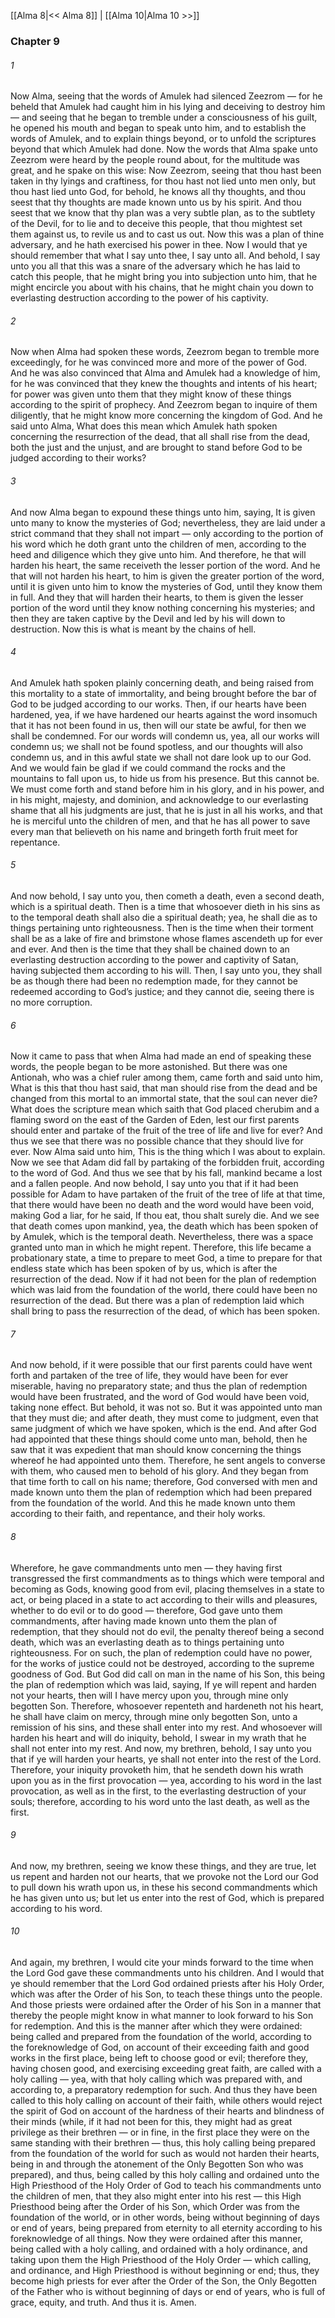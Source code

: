 [[Alma 8|<< Alma 8]]  |  [[Alma 10|Alma 10 >>]]

### Chapter 9
###### 1
Now Alma, seeing that the words of Amulek had silenced Zeezrom — for he beheld that Amulek had caught him in his lying and deceiving to destroy him — and seeing that he began to tremble under a consciousness of his guilt, he opened his mouth and began to speak unto him, and to establish the words of Amulek, and to explain things beyond, or to unfold the scriptures beyond that which Amulek had done. Now the words that Alma spake unto Zeezrom were heard by the people round about, for the multitude was great, and he spake on this wise: Now Zeezrom, seeing that thou hast been taken in thy lyings and craftiness, for thou hast not lied unto men only, but thou hast lied unto God, for behold, he knows all thy thoughts, and thou seest that thy thoughts are made known unto us by his spirit. And thou seest that we know that thy plan was a very subtle plan, as to the subtlety of the Devil, for to lie and to deceive this people, that thou mightest set them against us, to revile us and to cast us out. Now this was a plan of thine adversary, and he hath exercised his power in thee. Now I would that ye should remember that what I say unto thee, I say unto all. And behold, I say unto you all that this was a snare of the adversary which he has laid to catch this people, that he might bring you into subjection unto him, that he might encircle you about with his chains, that he might chain you down to everlasting destruction according to the power of his captivity.

###### 2
Now when Alma had spoken these words, Zeezrom began to tremble more exceedingly, for he was convinced more and more of the power of God. And he was also convinced that Alma and Amulek had a knowledge of him, for he was convinced that they knew the thoughts and intents of his heart; for power was given unto them that they might know of these things according to the spirit of prophecy. And Zeezrom began to inquire of them diligently, that he might know more concerning the kingdom of God. And he said unto Alma, What does this mean which Amulek hath spoken concerning the resurrection of the dead, that all shall rise from the dead, both the just and the unjust, and are brought to stand before God to be judged according to their works?

###### 3
And now Alma began to expound these things unto him, saying, It is given unto many to know the mysteries of God; nevertheless, they are laid under a strict command that they shall not impart — only according to the portion of his word which he doth grant unto the children of men, according to the heed and diligence which they give unto him. And therefore, he that will harden his heart, the same receiveth the lesser portion of the word. And he that will not harden his heart, to him is given the greater portion of the word, until it is given unto him to know the mysteries of God, until they know them in full. And they that will harden their hearts, to them is given the lesser portion of the word until they know nothing concerning his mysteries; and then they are taken captive by the Devil and led by his will down to destruction. Now this is what is meant by the chains of hell.

###### 4
And Amulek hath spoken plainly concerning death, and being raised from this mortality to a state of immortality, and being brought before the bar of God to be judged according to our works. Then, if our hearts have been hardened, yea, if we have hardened our hearts against the word insomuch that it has not been found in us, then will our state be awful, for then we shall be condemned. For our words will condemn us, yea, all our works will condemn us; we shall not be found spotless, and our thoughts will also condemn us, and in this awful state we shall not dare look up to our God. And we would fain be glad if we could command the rocks and the mountains to fall upon us, to hide us from his presence. But this cannot be. We must come forth and stand before him in his glory, and in his power, and in his might, majesty, and dominion, and acknowledge to our everlasting shame that all his judgments are just, that he is just in all his works, and that he is merciful unto the children of men, and that he has all power to save every man that believeth on his name and bringeth forth fruit meet for repentance.

###### 5
And now behold, I say unto you, then cometh a death, even a second death, which is a spiritual death. Then is a time that whosoever dieth in his sins as to the temporal death shall also die a spiritual death; yea, he shall die as to things pertaining unto righteousness. Then is the time when their torment shall be as a lake of fire and brimstone whose flames ascendeth up for ever and ever. And then is the time that they shall be chained down to an everlasting destruction according to the power and captivity of Satan, having subjected them according to his will. Then, I say unto you, they shall be as though there had been no redemption made, for they cannot be redeemed according to God’s justice; and they cannot die, seeing there is no more corruption.

###### 6
Now it came to pass that when Alma had made an end of speaking these words, the people began to be more astonished. But there was one Antionah, who was a chief ruler among them, came forth and said unto him, What is this that thou hast said, that man should rise from the dead and be changed from this mortal to an immortal state, that the soul can never die? What does the scripture mean which saith that God placed cherubim and a flaming sword on the east of the Garden of Eden, lest our first parents should enter and partake of the fruit of the tree of life and live for ever? And thus we see that there was no possible chance that they should live for ever. Now Alma said unto him, This is the thing which I was about to explain. Now we see that Adam did fall by partaking of the forbidden fruit, according to the word of God. And thus we see that by his fall, mankind became a lost and a fallen people. And now behold, I say unto you that if it had been possible for Adam to have partaken of the fruit of the tree of life at that time, that there would have been no death and the word would have been void, making God a liar, for he said, If thou eat, thou shalt surely die. And we see that death comes upon mankind, yea, the death which has been spoken of by Amulek, which is the temporal death. Nevertheless, there was a space granted unto man in which he might repent. Therefore, this life became a probationary state, a time to prepare to meet God, a time to prepare for that endless state which has been spoken of by us, which is after the resurrection of the dead. Now if it had not been for the plan of redemption which was laid from the foundation of the world, there could have been no resurrection of the dead. But there was a plan of redemption laid which shall bring to pass the resurrection of the dead, of which has been spoken.

###### 7
And now behold, if it were possible that our first parents could have went forth and partaken of the tree of life, they would have been for ever miserable, having no preparatory state; and thus the plan of redemption would have been frustrated, and the word of God would have been void, taking none effect. But behold, it was not so. But it was appointed unto man that they must die; and after death, they must come to judgment, even that same judgment of which we have spoken, which is the end. And after God had appointed that these things should come unto man, behold, then he saw that it was expedient that man should know concerning the things whereof he had appointed unto them. Therefore, he sent angels to converse with them, who caused men to behold of his glory. And they began from that time forth to call on his name; therefore, God conversed with men and made known unto them the plan of redemption which had been prepared from the foundation of the world. And this he made known unto them according to their faith, and repentance, and their holy works.

###### 8
Wherefore, he gave commandments unto men — they having first transgressed the first commandments as to things which were temporal and becoming as Gods, knowing good from evil, placing themselves in a state to act, or being placed in a state to act according to their wills and pleasures, whether to do evil or to do good — therefore, God gave unto them commandments, after having made known unto them the plan of redemption, that they should not do evil, the penalty thereof being a second death, which was an everlasting death as to things pertaining unto righteousness. For on such, the plan of redemption could have no power, for the works of justice could not be destroyed, according to the supreme goodness of God. But God did call on man in the name of his Son, this being the plan of redemption which was laid, saying, If ye will repent and harden not your hearts, then will I have mercy upon you, through mine only begotten Son. Therefore, whosoever repenteth and hardeneth not his heart, he shall have claim on mercy, through mine only begotten Son, unto a remission of his sins, and these shall enter into my rest. And whosoever will harden his heart and will do iniquity, behold, I swear in my wrath that he shall not enter into my rest. And now, my brethren, behold, I say unto you that if ye will harden your hearts, ye shall not enter into the rest of the Lord. Therefore, your iniquity provoketh him, that he sendeth down his wrath upon you as in the first provocation — yea, according to his word in the last provocation, as well as in the first, to the everlasting destruction of your souls; therefore, according to his word unto the last death, as well as the first.

###### 9
And now, my brethren, seeing we know these things, and they are true, let us repent and harden not our hearts, that we provoke not the Lord our God to pull down his wrath upon us, in these his second commandments which he has given unto us; but let us enter into the rest of God, which is prepared according to his word.

###### 10
And again, my brethren, I would cite your minds forward to the time when the Lord God gave these commandments unto his children. And I would that ye should remember that the Lord God ordained priests after his Holy Order, which was after the Order of his Son, to teach these things unto the people. And those priests were ordained after the Order of his Son in a manner that thereby the people might know in what manner to look forward to his Son for redemption. And this is the manner after which they were ordained: being called and prepared from the foundation of the world, according to the foreknowledge of God, on account of their exceeding faith and good works in the first place, being left to choose good or evil; therefore they, having chosen good, and exercising exceeding great faith, are called with a holy calling — yea, with that holy calling which was prepared with, and according to, a preparatory redemption for such. And thus they have been called to this holy calling on account of their faith, while others would reject the spirit of God on account of the hardness of their hearts and blindness of their minds (while, if it had not been for this, they might had as great privilege as their brethren — or in fine, in the first place they were on the same standing with their brethren — thus, this holy calling being prepared from the foundation of the world for such as would not harden their hearts, being in and through the atonement of the Only Begotten Son who was prepared), and thus, being called by this holy calling and ordained unto the High Priesthood of the Holy Order of God to teach his commandments unto the children of men, that they also might enter into his rest — this High Priesthood being after the Order of his Son, which Order was from the foundation of the world, or in other words, being without beginning of days or end of years, being prepared from eternity to all eternity according to his foreknowledge of all things. Now they were ordained after this manner, being called with a holy calling, and ordained with a holy ordinance, and taking upon them the High Priesthood of the Holy Order — which calling, and ordinance, and High Priesthood is without beginning or end; thus, they become high priests for ever after the Order of the Son, the Only Begotten of the Father who is without beginning of days or end of years, who is full of grace, equity, and truth. And thus it is. Amen.